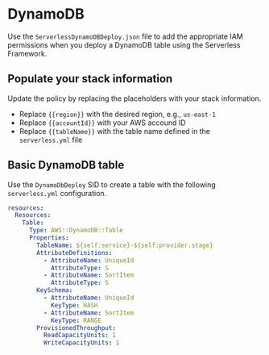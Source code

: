 # DynamoDB

Use the `ServerlessDynamoDBDeploy.json` file to add the appropriate IAM permissions when you deploy a DynamoDB table using the Serverless Framework.

## Populate your stack information

Update the policy by replacing the placeholders with your stack information.

- Replace `{{region}}` with the desired region, e.g., `us-east-1`
- Replace `{{accountId}}` with your AWS accound ID
- Replace `{{tableName}}` with the table name defined in the `serverless.yml` file

## Basic DynamoDB table

Use the `DynamoDbDeploy` SID to create a table with the following `serverless.yml` configuration.

```yaml
resources:
  Resources:
    Table:
      Type: AWS::DynamoDB::Table
      Properties:
        TableName: ${self:service}-${self:provider.stage}
        AttributeDefinitions:
          - AttributeName: UniqueId
            AttributeType: S
          - AttributeName: SortItem
            AttributeType: S
        KeySchema:
          - AttributeName: UniqueId
            KeyType: HASH
          - AttributeName: SortItem
            KeyType: RANGE
        ProvisionedThroughput:
          ReadCapacityUnits: 1
          WriteCapacityUnits: 1
```
